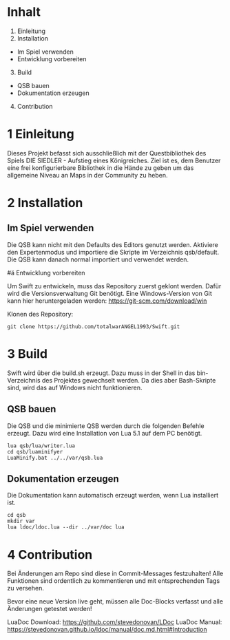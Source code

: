 # Inhalt

1. Einleitung
2. Installation
* Im Spiel verwenden
* Entwicklung vorbereiten
3. Build
* QSB bauen
* Dokumentation erzeugen
4. Contribution

# 1 Einleitung

Dieses Projekt befasst sich ausschließlich mit der Questbibliothek des Spiels
DIE SIEDLER - Aufstieg eines Königreiches. Ziel ist es, dem Benutzer eine frei
konfigurierbare Bibliothek in die Hände zu geben um das allgemeine Niveau an
Maps in der Community zu heben.

# 2 Installation

## Im Spiel verwenden

Die QSB kann nicht mit den Defaults des Editors genutzt werden. Aktiviere den
Expertenmodus und importiere die Skripte im Verzeichnis qsb/default. Die QSB
kann danach normal importiert und verwendet werden.

#ä Entwicklung vorbereiten

Um Swift zu entwickeln, muss das Repository zuerst geklont werden. Dafür
wird die Versionsverwaltung Git benötigt. Eine Windows-Version von Git kann
hier heruntergeladen werden:
https://git-scm.com/download/win

Klonen des Repository:
```
git clone https://github.com/totalwarANGEL1993/Swift.git
```

# 3 Build

Swift wird über die build.sh erzeugt. Dazu muss in der
Shell in das bin-Verzeichnis des Projektes gewechselt werden. Da dies aber
Bash-Skripte sind, wird das auf Windows nicht funktionieren.

## QSB bauen

Die QSB und die minimierte QSB werden durch die folgenden Befehle erzeugt.
Dazu wird eine Installation von Lua 5.1 auf dem PC benötigt.

```
lua qsb/lua/writer.lua
cd qsb/luaminifyer
LuaMinify.bat ../../var/qsb.lua
```

## Dokumentation erzeugen

Die Dokumentation kann automatisch erzeugt werden, wenn Lua installiert ist.

```
cd qsb
mkdir var
lua ldoc/ldoc.lua --dir ../var/doc lua
```

# 4 Contribution

Bei Änderungen am Repo sind diese in Commit-Messages festzuhalten! Alle
Funktionen sind ordentlich zu kommentieren und mit entsprechenden Tags zu
versehen.

Bevor eine neue Version live geht, müssen alle Doc-Blocks verfasst und alle
Änderungen getestet werden!

LuaDoc Download: https://github.com/stevedonovan/LDoc
LuaDoc Manual: https://stevedonovan.github.io/ldoc/manual/doc.md.html#Introduction
